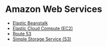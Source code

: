 # Amazon Web Services

- [Elastic Beanstalk](elastic-beanstalk)
- [Elastic Cloud Compute (EC2)](elastic-cloud-compute)
- [Route 53](route-53)
- [Simple Storage Service (S3)](simple-storage-services)
